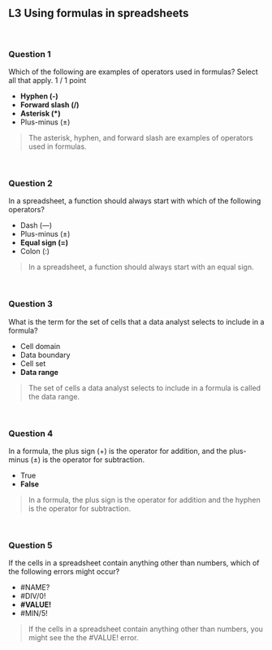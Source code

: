 ## L3 Using formulas in spreadsheets

&nbsp;

### Question 1

Which of the following are examples of operators used in formulas? Select all that apply.
1 / 1 point

* **Hyphen (-)**
* **Forward slash (/)**
* **Asterisk (*)**
* Plus-minus (±)

> The asterisk, hyphen, and forward slash are examples of operators used in formulas.

&nbsp;

### Question 2

In a spreadsheet, a function should always start with which of the following operators?

* Dash (—)
* Plus-minus (±)
* **Equal sign (=)**
* Colon (:)

> In a spreadsheet, a function should always start with an equal sign.

&nbsp;

### Question 3

What is the term for the set of cells that a data analyst selects to include in a formula?

* Cell domain
* Data boundary
* Cell set
* **Data range**

> The set of cells a data analyst selects to include in a formula is called the data range.

&nbsp;

### Question 4

In a formula, the plus sign (+) is the operator for addition, and the plus-minus (±) is the operator for subtraction. 

* True
* **False**

> In a formula, the plus sign is the operator for addition and the hyphen is the operator for subtraction.

&nbsp;

### Question 5

If the cells in a spreadsheet contain anything other than numbers, which of the following errors might occur?

* #NAME?
* #DIV/0!
* **#VALUE!**
* #MIN/5!

> If the cells in a spreadsheet contain anything other than numbers,  you might see the  the #VALUE! error.